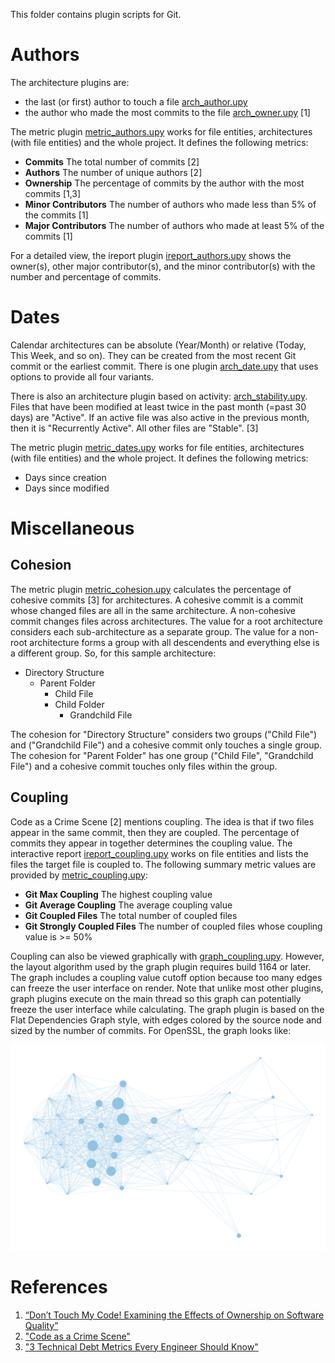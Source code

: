 This folder contains plugin scripts for Git.

# Authors

The architecture plugins are:

- the last (or first) author to touch a file [arch_author.upy](https://github.com/stinb/plugins/blob/main/Solutions/git/arch_author.upy)
- the author who made the most commits to the file [arch_owner.upy](https://github.com/stinb/plugins/blob/main/Solutions/git/arch_owner.upy) [1]

The metric plugin [metric_authors.upy](https://github.com/stinb/plugins/blob/main/Solutions/git/metric_authors.upy) works for file entities, architectures (with file entities) and the whole project. It defines the following metrics:

- **Commits** The total number of commits [2]
- **Authors** The number of unique authors [2]
- **Ownership** The percentage of commits by the author with the most commits [1,3]
- **Minor Contributors** The number of authors who made less than 5% of the commits [1]
- **Major Contributors** The number of authors who made at least 5% of the commits [1]

For a detailed view, the ireport plugin [ireport_authors.upy](https://github.com/stinb/plugins/blob/main/Solutions/git/ireport_authors.upy) shows the owner(s), other major contributor(s), and the minor contributor(s) with the number and percentage of commits.

# Dates

Calendar architectures can be absolute (Year/Month) or relative (Today, This Week, and so on). They can be created from the most recent Git commit or the earliest commit. There is one plugin [arch_date.upy](https://github.com/stinb/plugins/blob/main/Solutions/git/arch_date.upy) that uses options to provide all four variants.

There is also an architecture plugin based on activity: [arch_stability.upy](https://github.com/stinb/plugins/blob/main/Solutions/git/arch_stability.upy). Files that have been modified at least twice in the past month (=past 30 days) are "Active". If an active file was also active in the previous month, then it is "Recurrently Active". All other files are "Stable". [3]

The metric plugin [metric_dates.upy](https://github.com/stinb/plugins/blob/main/Solutions/git/metric_dates.upy) works for file entities, architectures (with file entities) and the whole project. It defines the following metrics:

- Days since creation
- Days since modified

# Miscellaneous

## Cohesion

The metric plugin [metric_cohesion.upy](https://github.com/stinb/plugins/blob/main/Solutions/git/metric_cohesion.upy) calculates the percentage of cohesive commits [3] for architectures. A cohesive commit is a commit whose changed files are all in the same architecture. A non-cohesive commit changes files across architectures. The value for a root architecture considers each sub-architecture as a separate group. The value for a non-root architecture forms a group with all descendents and everything else is a different group. So, for this sample architecture:

- Directory Structure
  - Parent Folder
    - Child File
    - Child Folder
      - Grandchild File

The cohesion for "Directory Structure" considers two groups ("Child File") and ("Grandchild File") and a cohesive commit only touches a single group. The cohesion for "Parent Folder" has one group ("Child File", "Grandchild File") and a cohesive commit touches only files within the group.

## Coupling

Code as a Crime Scene [2] mentions coupling. The idea is that if two files appear in the same commit, then they are coupled. The percentage of commits they appear in together determines the coupling value. The interactive report [ireport_coupling.upy](https://github.com/stinb/plugins/blob/main/Solutions/git/ireport_coupling.upy) works on file entities and lists the files the target file is coupled to. The following summary metric values are provided by [metric_coupling.upy](https://github.com/stinb/plugins/blob/main/Solutions/git/metric_coupling.upy):

- **Git Max Coupling** The highest coupling value
- **Git Average Coupling** The average coupling value
- **Git Coupled Files** The total number of coupled files
- **Git Strongly Coupled Files** The number of coupled files whose coupling value is >= 50%

Coupling can also be viewed graphically with [graph_coupling.upy](https://github.com/stinb/plugins/blob/main/Solutions/git/graph_coupling.upy). However, the layout algorithm used by the graph plugin requires build 1164 or later. The graph includes a coupling value cutoff option because too many edges can freeze the user interface on render. Note that unlike most other plugins, graph plugins execute on the main thread so this graph can potentially freeze the user interface while calculating. The graph plugin is based on the Flat Dependencies Graph style, with edges colored by the source node and sized by the number of commits. For OpenSSL, the graph looks like:

<img width="769" alt="image" src=".doc/graph_coupling.png">


# References

1. [“Don’t Touch My Code! Examining the Effects of Ownership on Software Quality”](https://www.microsoft.com/en-us/research/wp-content/uploads/2016/02/bird2011dtm.pdf)
2. ["Code as a Crime Scene"](https://www.adamtornhill.com/articles/crimescene/codeascrimescene.htm)
3. ["3 Technical Debt Metrics Every Engineer Should Know"](https://stepsize.com/blog/use-research-from-industry-leaders-to-measure-technical-debt)
